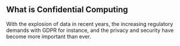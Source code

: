 ## What is Confidential Computing

With the explosion of data in recent years, the increasing regulatory demands with GDPR for instance, and the privacy and security have become more important than ever.